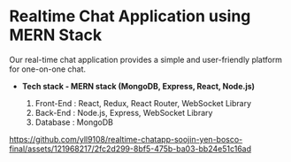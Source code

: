 # Realtime Chat Application using MERN Stack

Our real-time chat application provides a simple and user-friendly platform for one-on-one chat.

-   **Tech stack - MERN stack (MongoDB, Express, React, Node.js)**

    1. Front-End : React, Redux, React Router, WebSocket Library
    2. Back-End : Node.js, Express, WebSocket Library
    3. Database : MongoDB

https://github.com/yll9108/realtime-chatapp-soojin-yen-bosco-final/assets/121968217/2fc2d299-8bf5-475b-ba03-bb24e51c16ad

